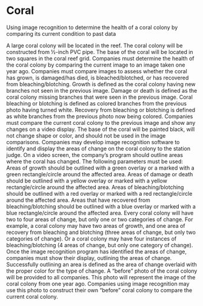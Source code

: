 # Coral
Using image recognition to determine the health of a coral colony by comparing its current condition to past data

A large coral colony will be located in the reef. The coral colony will be constructed from ½-inch PVC pipe. The base of the coral will be located in two squares in the coral reef grid. Companies must determine the health of the coral colony by comparing the current image to an image taken one year ago. Companies must compare images to assess whether the coral has grown, is damaged/has died, is bleached/blotched, or has recovered from bleaching/blotching. Growth is defined as the coral colony having new branches not seen in the previous image. Damage or death is defined as the coral colony missing branches that were seen in the previous image. Coral bleaching or blotching is defined as colored branches from the previous photo having turned white. Recovery from bleaching or blotching is defined as white branches from the previous photo now being colored. 
Companies must compare the current coral colony to the previous image and show any changes on a video display. The base of the coral will be painted black, will not change shape or color, and should not be used in the image comparisons. 
Companies may develop image recognition software to identify and display the areas of change on the coral colony to the station judge. On a video screen, the company’s program should outline areas where the coral has changed. The following parameters must be used:
Areas of growth should be outlined with a green overlay or a marked with a green rectangle/circle around the affected area.
Areas of damage or death should be outlined with a yellow overlay or marked with a yellow rectangle/circle around the affected area.
Areas of bleaching/blotching should be outlined with a red overlay or marked with a red rectangle/circle around the affected area.
Areas that have recovered from bleaching/blotching should be outlined with a blue overlay or marked with a blue rectangle/circle around the affected area.
Every coral colony will have two to four areas of change, but only one or two categories of change. For example, a coral colony may have two areas of growth, and one area of recovery from bleaching and blotching (three areas of change, but only two categories of change). Or a coral colony may have four instances of bleaching/blotching (4 areas of change, but only one category of change). 
Once the image recognition program has identified the areas of change, companies must show their display, outlining the areas of change. Successfully outlining an area is defined as the area of change overlaid with the proper color for the type of change.
A “before” photo of the coral colony will be provided to all companies. This photo will represent the image of the coral colony from one year ago. Companies using image recognition may use this photo to construct their own “before” coral colony to compare the current coral colony.

